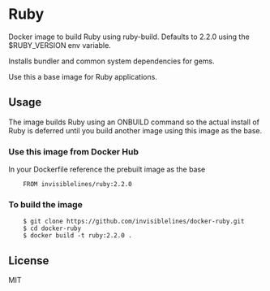 # Ruby

Docker image to build Ruby using ruby-build. Defaults to 2.2.0 using the $RUBY_VERSION env variable.

Installs bundler and common system dependencies for gems.

Use this a base image for Ruby applications.

## Usage

The image builds Ruby using an ONBUILD command so the actual install of Ruby is deferred until you build another image using this image as the base.

### Use this image from Docker Hub

In your Dockerfile reference the prebuilt image as the base

		FROM invisiblelines/ruby:2.2.0

### To build the image

		$ git clone https://github.com/invisiblelines/docker-ruby.git
		$ cd docker-ruby
		$ docker build -t ruby:2.2.0 .

## License

MIT
